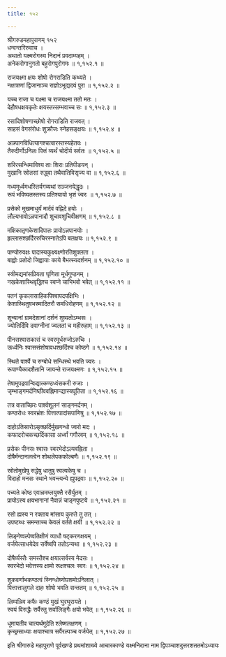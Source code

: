 ```yaml
---
title: १५२

---
```

श्रीगरुडमहापुराणम् १५२  
धन्वन्तरिरुवाच ।  
अथातो यक्ष्मरोगस्य निदानं प्रवदाम्यहम् ।  
अनेकरोगानुगतो बहुरोगपुरोगमः ॥ १,१५२.१ ॥  
  
राजयक्ष्मा क्षयः शोषो रोगराडिति कथ्यते ।  
नक्षत्राणां द्विजानाञ्च राज्ञोऽभूद्यदयं पुरा ॥ १,१५२.२ ॥  
  
यच्च राजा च यक्ष्मा च राजयक्ष्मा ततो मतः ।  
देहौषधक्षयकृतेः क्षयस्तत्सम्भवाच्च सः ॥ १,१५२.३ ॥  
  
रसादिशोषणाच्छोषो रोगराडिति राजवत् ।  
साहसं वेगसंरोधः शुक्रौजः स्नेहसङ्क्षयः ॥ १,१५२.४ ॥  
  
अन्नपानविधित्यागश्चत्वारस्तस्यहेतवः ।  
तैरुदीर्णोऽनिलः पित्तं व्यर्थं चोदीर्य सर्वतः ॥ १,१५२.५ ॥  
  
शरिरसन्धिमाविश्य ताः शिराः प्रतिपीडयन् ।  
मुखानि स्रोतसां रुद्ध्वा तथैवातिविसृज्य वा ॥ १,१५२.६ ॥  
  
मध्यमूर्ध्वमधस्तिर्यगव्यथां सञ्जनयेद्धृदः ।  
रूपं भविष्यतस्तस्य प्रतिश्यायो भृशं ज्वरः ॥ १,१५२.७ ॥  
  
प्रसेको मुखमाधुर्यं मार्दवं वह्निदे हयोः ।  
लौल्यभावोऽन्नपानादौ शुचावशुचिवीक्षणम् ॥ १,१५२.८ ॥  
  
मक्षिकातृणकेशादिपातः प्रायोऽन्नपानयोः ।  
हृल्लासश्छर्दिररुचिरस्नातेऽपि बलक्षयः ॥ १,१५२.९ ॥  
  
पाण्योरुवक्षः पादास्यकुक्ष्यक्ष्णोरतिशुक्लता ।  
बाह्वोः प्रतोदो जिह्वायाः काये बैभत्स्यदर्शनम् ॥ १,१५२.१० ॥  
  
स्त्रीमद्यमांसप्रियता घृणिता मूर्धगुण्ठनम् ।  
नखकेशास्थिवृद्धिश्च स्वप्ने चाभिभवो भवेत् ॥ १,१५२.११ ॥  
  
पतनं कृकलासाहिकपिश्वापदपक्षिभिः ।  
केशास्थितुषभस्मादितरौ समधिरोहणम् ॥ १,१५२.१२ ॥  
  
शून्यानां ग्रामदेशानां दर्शनं शुष्यतोऽम्भसः ।  
ज्योतिर्दिवि दवाग्नीनां ज्वलतां च महीरुहाम् ॥ १,१५२.१३ ॥  
  
पीनसश्वासकासं च स्वरमूर्धरुजोऽरुचिः ।  
ऊर्ध्वनिः श्वाससंशोषावधश्छर्दिश्च कोष्ठगे ॥ १,१५२.१४ ॥  
  
स्थिते पार्श्वे च रुग्बोधे सन्धिस्थे भवति ज्वरः ।  
रूपाण्यैकादशैतानि जायन्ते राजयक्ष्मणः ॥ १,१५२.१५ ॥  
  
तेषामुपद्रवान्विद्यात्कण्ठध्वंसकरी रुजाः ।  
जृम्भाङ्गमर्दनिष्ठीववह्निमान्द्यास्यपूतिता ॥ १,१५२.१६ ॥  
  
तत्र वाताच्छिरः पार्श्वशूलनं साङ्गमर्दनम् ।  
कण्ठरोधः स्वरभ्रंशः पित्तात्पादांसपाणिषु ॥ १,१५२.१७ ॥  
  
दाहोऽतिसारोऽसृक्छर्दिर्मुखगन्धो ज्वरो मदः ।  
कफादरोचकच्छर्दिकासा अर्ध्वां गगौरवम् ॥ १,१५२.१८ ॥  
  
प्रसेकः पीनसः श्वासः स्वरभेदोऽल्पवह्निता ।  
दोषैर्मन्दानलत्वेन शोथलेपकफोल्बणैः ॥ १,१५२.१९ ॥  
  
स्रोतोमुखेषु रुद्धेषु धातुषु स्वल्पकेषु च ।  
विदाहो मनसः स्थाने भवन्त्यन्ये ह्युपद्रवाः ॥ १,१५२.२० ॥  
  
पच्यते कोष्ठ एवान्नमम्लयुक्तै रसैर्युतम् ।  
प्रायोऽस्य क्षयभागानां नैवान्नं चाङ्गपुष्टये ॥ १,१५२.२१ ॥  
  
रसो ह्यस्य न रक्ताय मांसाय कुरुते तु तत् ।  
उपष्टब्धः समन्ताच्च केवलं वर्तते क्षयी ॥ १,१५२.२२ ॥  
  
लिङ्गेष्वल्पेष्वतिक्षीणं व्याधौ षट्करणक्षयम् ।  
वर्जयेत्साधयेदेव सर्वेष्वपि ततोऽन्यथा ॥ १,१५२.२३ ॥  
  
दोषैर्व्यस्तैः समस्तैश्च क्षयात्सर्वस्य मेदसः ।  
स्वरभेदो भवेत्तस्य क्षामो रूक्षश्चलः स्वरः ॥ १,१५२.२४ ॥  
  
शुकवर्णाभकण्ठत्वं स्निग्धोष्णोपशमोऽनिलात् ।  
पित्तात्तालुगले दाहः शोषो भवति सन्ततम् ॥ १,१५२.२५ ॥  
  
लिम्पन्निव कफैः कण्ठं मुखं घुरघुरायते ।  
स्वयं विरुद्धैः सर्वैस्तु सर्वालिङ्गैः क्षयो भवेत् ॥ १,१५२.२६ ॥  
  
धूमायतीव चात्यर्थमुदेति श्लेष्मलक्षणम् ।  
कृच्छ्रसाध्याः क्षयाश्चात्र सर्वैरल्पञ्च वर्जयेत् ॥ १,१५२.२७ ॥  
  
इति श्रीगारुडे महापुराणे पूर्वखण्डे प्रथमांशाख्ये आचारकाण्डे यक्ष्मनिदाना नाम द्विपञ्चाशदुत्तरशततमोऽध्यायः